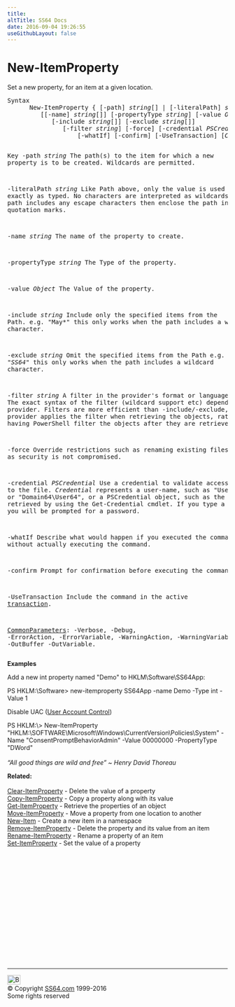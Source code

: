 ```yaml
---
title:
altTitle: SS64 Docs
date: 2016-09-04 19:26:55
useGithubLayout: false
---
```

<!-- #BeginLibraryItem "/Library/head_ps.lbi" --><!-- #EndLibraryItem --><h1>New-ItemProperty</h1> 
<p>Set a new property, for an item at a given location.</p>
<pre>Syntax
      New-ItemProperty { [-path] <i>string</i>[] | [-literalPath] <i>string</i>[] }
         [[-name] <i>string</i>[]] [-propertyType <i>string</i>] [-value <i>Object</i>] 
            [-include <i>string</i>[]] [-exclude <i>string</i>[]]
               [-filter <i>string</i>] [-force] [-credential <i>PSCredential</i>]
                   [-whatIf] [-confirm] [-UseTransaction] [<i>CommonParameters</i>]

Key
   -path <i>string</i>
       The path(s) to the item for which a new property is to be created.
       Wildcards are permitted.

   -literalPath <i>string</i>
       Like Path above, only the value is used exactly as typed.
       No characters are interpreted as wildcards. If the path includes any
       escape characters then enclose the path in single quotation marks.

   -name <i>string</i>
       The name of the property to create.

   -propertyType <i>string</i>
       The Type of the property.

   -value <i>Object</i>
       The Value of the property.

   -include <i>string</i>
       Include only the specified items from the Path. e.g. "May*"
       this only works when the path includes a wildcard character.
        
   -exclude <i>string</i>
       Omit the specified items from the Path e.g. "*SS64*"
       this only works when the path includes a wildcard character.
        
   -filter <i>string</i>
       A filter in the provider's format or language. 
       The exact syntax of the filter (wildcard support etc) depends on the provider.
       Filters are more efficient than -include/-exclude, because the provider
       applies the filter when retrieving the objects, rather than having 
       PowerShell filter the objects after they are retrieved.

   -force 
       Override restrictions such as renaming existing files as long
       as security is not compromised.

   -credential <i>PSCredential</i>
       Use a credential to validate access to the file. <i>Credential</i> represents
       a user-name, such as "User01" or "Domain64\User64", or a PSCredential
       object, such as the one retrieved by using the Get-Credential cmdlet.
       If you type a user name, you will be prompted for a password.

   -whatIf
       Describe what would happen if you executed the command without
       actually executing the command.
        
   -confirm
       Prompt for confirmation before executing the command.

   -UseTransaction
       Include the command in the active <a href="syntax-transactions.html">transaction</a>.

   <a href="common.html">CommonParameters</a>:
       -Verbose, -Debug, -ErrorAction, -ErrorVariable, -WarningAction, -WarningVariable,
       -OutBuffer -OutVariable.</pre>
<p>
  <b>Examples</b></p>
<p>Add a new int property named "Demo" to HKLM\Software\SS64App:</p>
<p><span class="code">PS HKLM:\Software&gt; new-itemproperty SS64App -name Demo -Type int -Value 1</span></p>
<p>Disable UAC (<a href="../nt/syntax-uac.html">User Account Control</a>) </p>
<p><span class="code">PS HKLM:\&gt; New-ItemProperty "HKLM:\SOFTWARE\Microsoft\Windows\CurrentVersion\Policies\System" -Name "ConsentPromptBehaviorAdmin" -Value 00000000 -PropertyType "DWord"</span><br>
  <br>
<i class="quote">“All good things are wild and free” ~ Henry David Thoreau</i></p>
<p><b>Related:</b><br>
  <br>
  <a href="clear-itemproperty.html">Clear-ItemProperty</a> - Delete the value of a property<br>
<a href="copy-itemproperty.html">Copy-ItemProperty</a> - Copy a property along with its value<br>
<a href="get-itemproperty.html">Get-ItemProperty</a> - Retrieve the properties of an object<br>
<a href="move-itemproperty.html">Move-ItemProperty</a> - Move a property from one location to another<br>
<a href="new-item.html">New-Item</a> - Create a new item in a namespace<br>
<a href="remove-itemproperty.html">Remove-ItemProperty</a> - Delete the property and its value from an item<br>
<a href="rename-itemproperty.html">Rename-ItemProperty</a> - Rename a property of an item<br>
<a href="set-itemproperty.html">Set-ItemProperty</a> - Set the value of a property</p><!-- #BeginLibraryItem "/Library/foot_ps.lbi" --><p>
<!-- PowerShell300 -->
<ins class="adsbygoogle" style="display:inline-block;width:300px;height:250px" data-ad-client="ca-pub-6140977852749469" data-ad-slot="6253539900"></ins>
<script>
(adsbygoogle = window.adsbygoogle || []).push({});
</script></p>
<hr>
<div id="bl" class="footer"><a href="new-itemproperty.html#"><img src="../images/top.png" width="30" height="22" alt="Back to the Top"></a></div>
<div id="br" class="footer, tagline">© Copyright <a href="http://ss64.com/">SS64.com</a> 1999-2016<br>
Some rights reserved</div><!-- #EndLibraryItem -->

